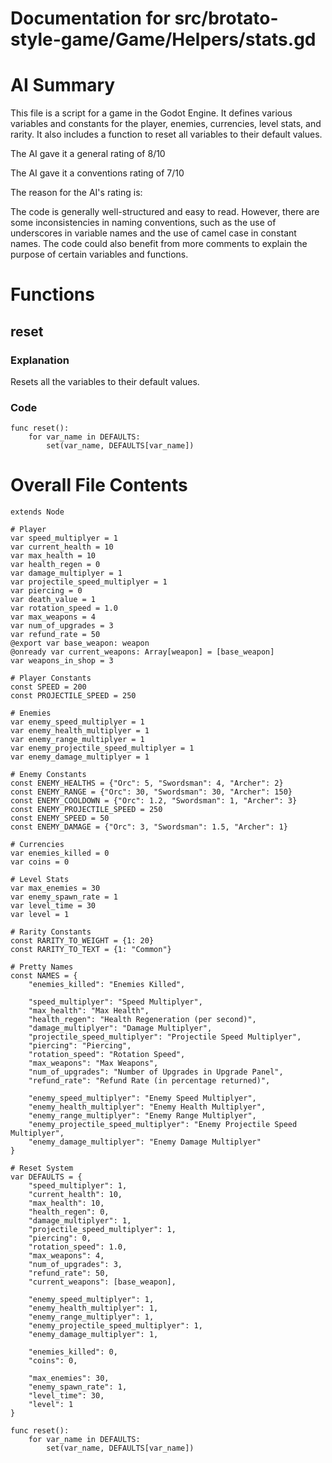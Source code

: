 # Documentation for src/brotato-style-game/Game/Helpers/stats.gd

# AI Summary
This file is a script for a game in the Godot Engine. It defines various variables and constants for the player, enemies, currencies, level stats, and rarity. It also includes a function to reset all variables to their default values.

The AI gave it a general rating of 8/10

The AI gave it a conventions rating of 7/10

The reason for the AI's rating is:

The code is generally well-structured and easy to read. However, there are some inconsistencies in naming conventions, such as the use of underscores in variable names and the use of camel case in constant names. The code could also benefit from more comments to explain the purpose of certain variables and functions.
# Functions

## reset
### Explanation
Resets all the variables to their default values.
### Code
```gdscript
func reset():
	for var_name in DEFAULTS:
		set(var_name, DEFAULTS[var_name])
```
# Overall File Contents
```gdscript
extends Node

# Player
var speed_multiplyer = 1
var current_health = 10
var max_health = 10
var health_regen = 0
var damage_multiplyer = 1
var projectile_speed_multiplyer = 1
var piercing = 0
var death_value = 1
var rotation_speed = 1.0
var max_weapons = 4
var num_of_upgrades = 3
var refund_rate = 50
@export var base_weapon: weapon
@onready var current_weapons: Array[weapon] = [base_weapon]
var weapons_in_shop = 3

# Player Constants
const SPEED = 200
const PROJECTILE_SPEED = 250

# Enemies
var enemy_speed_multiplyer = 1
var enemy_health_multiplyer = 1
var enemy_range_multiplyer = 1
var enemy_projectile_speed_multiplyer = 1
var enemy_damage_multiplyer = 1

# Enemy Constants
const ENEMY_HEALTHS = {"Orc": 5, "Swordsman": 4, "Archer": 2}
const ENEMY_RANGE = {"Orc": 30, "Swordsman": 30, "Archer": 150}
const ENEMY_COOLDOWN = {"Orc": 1.2, "Swordsman": 1, "Archer": 3}
const ENEMY_PROJECTILE_SPEED = 250
const ENEMY_SPEED = 50
const ENEMY_DAMAGE = {"Orc": 3, "Swordsman": 1.5, "Archer": 1}

# Currencies
var enemies_killed = 0
var coins = 0

# Level Stats
var max_enemies = 30
var enemy_spawn_rate = 1
var level_time = 30
var level = 1

# Rarity Constants
const RARITY_TO_WEIGHT = {1: 20}
const RARITY_TO_TEXT = {1: "Common"}

# Pretty Names
const NAMES = {
	"enemies_killed": "Enemies Killed",
	
	"speed_multiplyer": "Speed Multiplyer",
	"max_health": "Max Health",
	"health_regen": "Health Regeneration (per second)",
	"damage_multiplyer": "Damage Multiplyer",
	"projectile_speed_multiplyer": "Projectile Speed Multiplyer",
	"piercing": "Piercing",
	"rotation_speed": "Rotation Speed",
	"max_weapons": "Max Weapons",
	"num_of_upgrades": "Number of Upgrades in Upgrade Panel",
	"refund_rate": "Refund Rate (in percentage returned)",
	
	"enemy_speed_multiplyer": "Enemy Speed Multiplyer",
	"enemy_health_multiplyer": "Enemy Health Multiplyer",
	"enemy_range_multiplyer": "Enemy Range Multiplyer",
	"enemy_projectile_speed_multiplyer": "Enemy Projectile Speed Multiplyer",
	"enemy_damage_multiplyer": "Enemy Damage Multiplyer"
}

# Reset System
var DEFAULTS = {
	"speed_multiplyer": 1,
	"current_health": 10,
	"max_health": 10,
	"health_regen": 0,
	"damage_multiplyer": 1,
	"projectile_speed_multiplyer": 1,
	"piercing": 0,
	"rotation_speed": 1.0,
	"max_weapons": 4,
	"num_of_upgrades": 3,
	"refund_rate": 50,
	"current_weapons": [base_weapon],
	
	"enemy_speed_multiplyer": 1,
	"enemy_health_multiplyer": 1,
	"enemy_range_multiplyer": 1,
	"enemy_projectile_speed_multiplyer": 1,
	"enemy_damage_multiplyer": 1,
	
	"enemies_killed": 0,
	"coins": 0,
	
	"max_enemies": 30,
	"enemy_spawn_rate": 1,
	"level_time": 30,
	"level": 1
}

func reset():
	for var_name in DEFAULTS:
		set(var_name, DEFAULTS[var_name])

```
